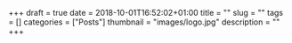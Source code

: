 +++ 
draft = true
date = 2018-10-01T16:52:02+01:00
title = ""
slug = ""
tags = []
categories = ["Posts"]
thumbnail = "images/logo.jpg"
description = ""
+++
